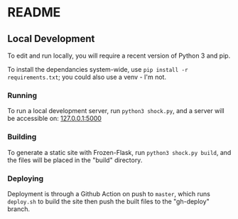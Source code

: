 # README #

## Local Development ##
To edit and run locally, you will require a recent version of Python 3 and pip.

To install the dependancies system-wide, use `pip install -r requirements.txt`; you could also use a venv - I'm not.

### Running ###
To run a local development server, run `python3 shock.py`, and a server will be accessible on: [127.0.0.1:5000](http://127.0.0.1:5000)

### Building ###
To generate a static site with Frozen-Flask, run `python3 shock.py build`, and the files will be placed in the "build" directory.

### Deploying ###
Deployment is through a Github Action on push to `master`, which runs `deploy.sh` to build the site then push the built files to the "gh-deploy" branch. 
